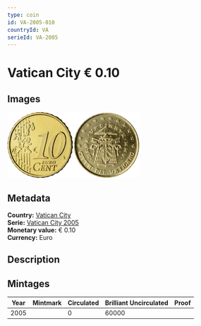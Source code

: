 ```yaml
---
type: coin
id: VA-2005-010
countryId: VA
serieId: VA-2005
---
```


# Vatican City € 0.10

## Images

<img src="../../../Images/common-2002-010.webp" height="150" alt="Front image"><img src="Images/vatican city-2005-010.webp" height="150" alt="Back image">

## Metadata

**Country:** [Vatican City](../index.md)\
**Serie:** [Vatican City 2005](index.md)\
**Monetary value:** € 0.10\
**Currency:** Euro

## Description

## Mintages

| Year | Mintmark | Circulated | Brilliant Uncirculated | Proof |
| ---- | -------- | ---------- | ---------------------- | ----- |
| 2005 |          | 0          | 60000                  |       |
